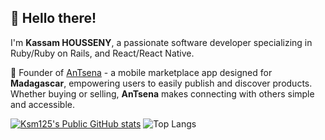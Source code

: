 ## 👋 Hello there!

I'm **Kassam HOUSSENY**, a passionate software developer specializing in Ruby/Ruby on Rails, and React/React Native.

🚀 Founder of [AnTsena](https://www.antsena.com) -  a mobile marketplace app designed for **Madagascar**, empowering users to easily publish and discover products. Whether buying or selling, **AnTsena** makes connecting with others simple and accessible.


[![Ksm125's Public GitHub stats](https://github-readme-stats.vercel.app/api?username=Ksm125&rank_icon=github&include_all_commits=true&hide=stars&theme=transparent&bg_color=00000000)](https://github.com/anuraghazra/github-readme-stats)
![Top Langs](https://github-readme-stats.vercel.app/api/top-langs/?username=Ksm125&layout=compact&theme=transparent&bg_color=00000000)

